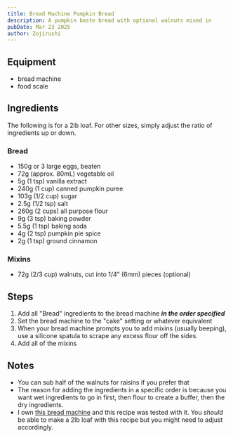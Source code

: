```yaml
---
title: Bread Machine Pumpkin Bread
description: A pumpkin baste bread with optional walnuts mixed in
pubDate: Mar 23 2025
author: Zojirushi
---
```


## Equipment

- bread machine
- food scale

## Ingredients

The following is for a 2lb loaf. For other sizes, simply adjust the ratio of ingredients up or down.

### Bread

- 150g or 3 large eggs, beaten
- 72g (approx. 80mL) vegetable oil
- 5g (1 tsp) vanilla extract
- 240g (1 cup) canned pumpkin puree
- 103g (1/2 cup) sugar
- 2.5g (1/2 tsp) salt
- 260g (2 cups) all purpose flour
- 9g (3 tsp) baking powder
- 5.5g (1 tsp) baking soda
- 4g (2 tsp) pumpkin pie spice
- 2g (1 tsp) ground cinnamon

### Mixins

- 72g (2/3 cup) walnuts, cut into 1/4” (6mm) pieces (optional)


## Steps

1. Add all "Bread" ingredients to the bread machine ***in the order specified***
2. Set the bread machine to the "cake" setting or whatever equivalent
3. When your bread machine prompts you to add mixins (usually beeping), use a silicone spatula to scrape any excess flour off the sides.
4. Add all of the mixins

## Notes


- You can sub half of the walnuts for raisins if you prefer that
- The reason for adding the ingredients in a specific order is because you want wet ingredients to go in first, then flour to create a buffer, then the dry ingredients.
- I own [this bread machine](https://shop.zojirushi.com/products/bbpdc?srsltid=AfmBOorG05ksR-_dPSJdPvuBO4suYH_pXgjQGTmibHCmjegY4xhBfNh6) and this recipe was tested with it. You *should* be able to make a 2lb loaf with this recipe but you might need to adjust accordingly.
